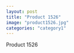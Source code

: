 ```yaml
---
layout: post
title: "Product 1526"
image: "product1526.jpg"
categories: "category1"
---
```

Product 1526
